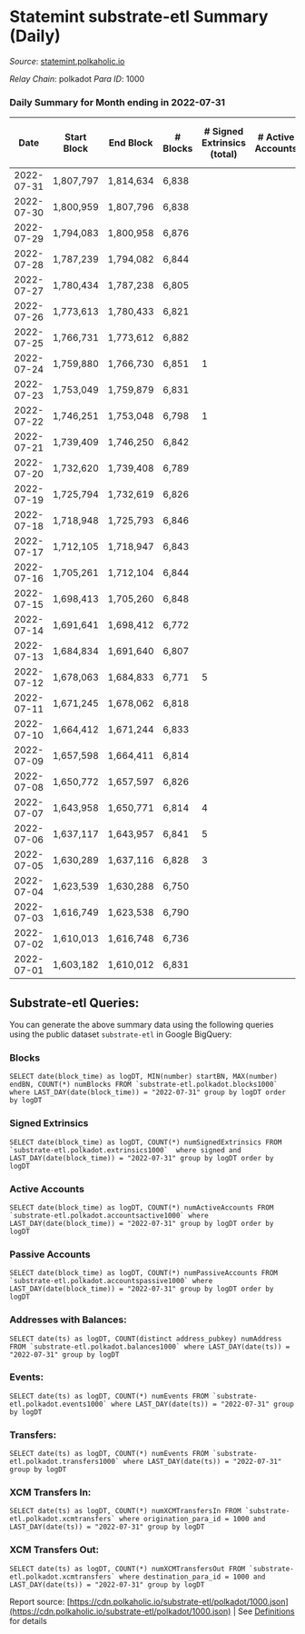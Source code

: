 # Statemint substrate-etl Summary (Daily)

_Source_: [statemint.polkaholic.io](https://statemint.polkaholic.io)

*Relay Chain*: polkadot
*Para ID*: 1000



### Daily Summary for Month ending in 2022-07-31


| Date | Start Block | End Block | # Blocks | # Signed Extrinsics (total) | # Active Accounts | # Passive | # New | # Addresses with Balances | # Events | # Transfers | # XCM Transfers In | # XCM Transfers Out | Issues | 
| ---- | ----------- | --------- | -------- | --------------------------- | ----------------- | --------- | ----- | ------------------------- | -------- | ----------- | ------------------ | ------------------- | ------ |
| 2022-07-31 | 1,807,797 | 1,814,634 | 6,838 |  |  |  |  | 43 | 13,680 |   |   |   |  |
| 2022-07-30 | 1,800,959 | 1,807,796 | 6,838 |  |  |  |  | 43 | 13,680 |   |   |   |  |
| 2022-07-29 | 1,794,083 | 1,800,958 | 6,876 |  |  |  |  | 43 | 13,762 |   | 1 ($1.62) |   |  |
| 2022-07-28 | 1,787,239 | 1,794,082 | 6,844 |  |  |  |  | 42 | 13,692 |   |   |   |  |
| 2022-07-27 | 1,780,434 | 1,787,238 | 6,805 |  |  |  |  | 42 | 13,613 |   |   |   |  |
| 2022-07-26 | 1,773,613 | 1,780,433 | 6,821 |  |  |  |  | 42 | 13,649 |   |   |   |  |
| 2022-07-25 | 1,766,731 | 1,773,612 | 6,882 |  |  |  |  | 42 | 13,768 |   |   |   |  |
| 2022-07-24 | 1,759,880 | 1,766,730 | 6,851 | 1 |  |  |  | 42 | 13,710 |   |   |   |  |
| 2022-07-23 | 1,753,049 | 1,759,879 | 6,831 |  |  |  |  | 42 | 13,666 |   |   |   |  |
| 2022-07-22 | 1,746,251 | 1,753,048 | 6,798 | 1 |  |  |  | 42 | 13,609 |   | 1 ($156.24) |   |  |
| 2022-07-21 | 1,739,409 | 1,746,250 | 6,842 |  |  |  |  | 41 | 13,688 |   |   |   |  |
| 2022-07-20 | 1,732,620 | 1,739,408 | 6,789 |  |  |  |  | 41 | 13,582 |   |   |   |  |
| 2022-07-19 | 1,725,794 | 1,732,619 | 6,826 |  |  |  |  | 41 | 13,656 |   |   |   |  |
| 2022-07-18 | 1,718,948 | 1,725,793 | 6,846 |  |  |  |  | 41 | 13,696 |   |   |   |  |
| 2022-07-17 | 1,712,105 | 1,718,947 | 6,843 |  |  |  |  | 41 | 13,689 |   |   |   |  |
| 2022-07-16 | 1,705,261 | 1,712,104 | 6,844 |  |  |  |  | 41 | 13,692 |   |   |   |  |
| 2022-07-15 | 1,698,413 | 1,705,260 | 6,848 |  |  |  |  | 41 | 13,706 |   | 1 ($6.66) |   |  |
| 2022-07-14 | 1,691,641 | 1,698,412 | 6,772 |  |  |  |  | 40 | 13,548 |   |   |   |  |
| 2022-07-13 | 1,684,834 | 1,691,640 | 6,807 |  |  |  |  | 40 | 13,626 |   | 1 ($1.26) |   |  |
| 2022-07-12 | 1,678,063 | 1,684,833 | 6,771 | 5 |  |  |  | 39 | 13,589 | 4 ($12.79) | 1 ($3.26) |   |  |
| 2022-07-11 | 1,671,245 | 1,678,062 | 6,818 |  |  |  |  | 39 | 13,640 |   |   |   |  |
| 2022-07-10 | 1,664,412 | 1,671,244 | 6,833 |  |  |  |  | 39 | 13,670 |   |   |   |  |
| 2022-07-09 | 1,657,598 | 1,664,411 | 6,814 |  |  |  |  | 39 | 13,632 |   |   |   |  |
| 2022-07-08 | 1,650,772 | 1,657,597 | 6,826 |  |  |  |  | 39 | 13,655 |   |   |   |  |
| 2022-07-07 | 1,643,958 | 1,650,771 | 6,814 | 4 |  |  |  | 39 | 13,683 |   | 5 ($25.42) |   |  |
| 2022-07-06 | 1,637,117 | 1,643,957 | 6,841 | 5 |  |  |  | 39 | 13,735 |   | 5 ($11.83) |   |  |
| 2022-07-05 | 1,630,289 | 1,637,116 | 6,828 | 3 |  |  |  | 38 | 13,697 |   | 4 ($4.22) |   |  |
| 2022-07-04 | 1,623,539 | 1,630,288 | 6,750 |  |  |  |  | 38 | 13,504 |   |   |   |  |
| 2022-07-03 | 1,616,749 | 1,623,538 | 6,790 |  |  |  |  | 38 | 13,583 |   |   |   |  |
| 2022-07-02 | 1,610,013 | 1,616,748 | 6,736 |  |  |  |  | 38 | 13,479 |   |   |   |  |
| 2022-07-01 | 1,603,182 | 1,610,012 | 6,831 |  |  |  |  | 38 | 13,666 |   |   |   |  |

## Substrate-etl Queries:
You can generate the above summary data using the following queries using the public dataset `substrate-etl` in Google BigQuery:


### Blocks
```
SELECT date(block_time) as logDT, MIN(number) startBN, MAX(number) endBN, COUNT(*) numBlocks FROM `substrate-etl.polkadot.blocks1000`  where LAST_DAY(date(block_time)) = "2022-07-31" group by logDT order by logDT
```


### Signed Extrinsics
```
SELECT date(block_time) as logDT, COUNT(*) numSignedExtrinsics FROM `substrate-etl.polkadot.extrinsics1000`  where signed and LAST_DAY(date(block_time)) = "2022-07-31" group by logDT order by logDT
```


### Active Accounts
```
SELECT date(block_time) as logDT, COUNT(*) numActiveAccounts FROM `substrate-etl.polkadot.accountsactive1000` where LAST_DAY(date(block_time)) = "2022-07-31" group by logDT order by logDT
```


### Passive Accounts
```
SELECT date(block_time) as logDT, COUNT(*) numPassiveAccounts FROM `substrate-etl.polkadot.accountspassive1000` where LAST_DAY(date(block_time)) = "2022-07-31" group by logDT order by logDT
```


### Addresses with Balances:
```
SELECT date(ts) as logDT, COUNT(distinct address_pubkey) numAddress FROM `substrate-etl.polkadot.balances1000` where LAST_DAY(date(ts)) = "2022-07-31" group by logDT
```


### Events:
```
SELECT date(ts) as logDT, COUNT(*) numEvents FROM `substrate-etl.polkadot.events1000` where LAST_DAY(date(ts)) = "2022-07-31" group by logDT
```


### Transfers:
```
SELECT date(ts) as logDT, COUNT(*) numEvents FROM `substrate-etl.polkadot.transfers1000` where LAST_DAY(date(ts)) = "2022-07-31" group by logDT
```


### XCM Transfers In:
```
SELECT date(ts) as logDT, COUNT(*) numXCMTransfersIn FROM `substrate-etl.polkadot.xcmtransfers` where origination_para_id = 1000 and LAST_DAY(date(ts)) = "2022-07-31" group by logDT
```


### XCM Transfers Out:
```
SELECT date(ts) as logDT, COUNT(*) numXCMTransfersOut FROM `substrate-etl.polkadot.xcmtransfers` where destination_para_id = 1000 and LAST_DAY(date(ts)) = "2022-07-31" group by logDT
```



Report source: [https://cdn.polkaholic.io/substrate-etl/polkadot/1000.json](https://cdn.polkaholic.io/substrate-etl/polkadot/1000.json) | See [Definitions](/DEFINITIONS.md) for details
